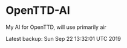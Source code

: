 # OpenTTD-AI
My AI for OpenTTD, will use primarily air

Latest backup: Sun Sep 22 13:32:01 UTC 2019
